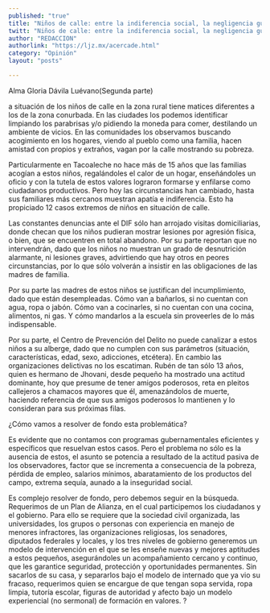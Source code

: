 ```yaml
---
published: "true"
title: "Niños de calle: entre la indiferencia social, la negligencia gubernamental y el reclutamiento criminal"
twitt: "Niños de calle: entre la indiferencia social, la negligencia gubernamental y el reclutamiento criminal"
author: "REDACCION"
authorlink: "https://ljz.mx/acercade.html"
category: "Opinión"
layout: "posts"

---
```



  Alma Gloria Dávila Luévano(Segunda parte)



  a situación de los niños de calle en la zona rural tiene matices diferentes a los de la zona conurbada. En las ciudades los podemos identificar limpiando los parabrisas y/o pidiendo la moneda para comer, destilando un ambiente de vicios. En las comunidades los observamos buscando acogimiento en los hogares, viendo al pueblo como una familia, hacen amistad con propios y extraños, vagan por la calle mostrando su pobreza.



  Particularmente en Tacoaleche no hace más de 15 años que las familias acogían a estos niños, regalándoles el calor de un hogar, enseñándoles un oficio y con la tutela de estos valores lograron formarse y enfilarse como ciudadanos productivos. Pero hoy las circunstancias han cambiado, hasta sus familiares más cercanos muestran apatía e indiferencia. Esto ha propiciado 12 casos extremos de niños en situación de calle.



  Las constantes denuncias ante el DIF sólo han arrojado visitas domiciliarias, donde checan que los niños pudieran mostrar lesiones por agresión física, o bien, que se encuentren en total abandono. Por su parte reportan que no intervendrán, dado que los niños no muestran un grado de desnutrición alarmante, ni lesiones graves, advirtiendo que hay otros en peores circunstancias, por lo que sólo volverán a insistir en las obligaciones de las madres de familia.



  Por su parte las madres de estos niños se justifican del incumplimiento, dado que están desempleadas. Cómo van a bañarlos, si no cuentan con agua, ropa o jabón. Cómo van a cocinarles, si no cuentan con una cocina, alimentos, ni gas. Y cómo mandarlos a la escuela sin proveerles de lo más indispensable.



  Por su parte, el Centro de Prevención del Delito no puede canalizar a estos niños a su alberge, dado que no cumplen con sus parámetros (situación, características, edad, sexo, adicciones, etcétera). En cambio las organizaciones delictivas no los escatiman. Rubén de tan sólo 13 años, quien es hermano de Jhovani, desde pequeño ha mostrado una actitud dominante, hoy que presume de tener amigos poderosos, reta en pleitos callejeros a chamacos mayores que él, amenazándolos de muerte, haciendo referencia de que sus amigos poderosos lo mantienen y lo consideran para sus próximas filas.



  ¿Cómo vamos a resolver de fondo esta problemática?



  Es evidente que no contamos con programas gubernamentales eficientes y específicos que resuelvan estos casos. Pero el problema no sólo es la ausencia de estos, el asunto se potencia a resultado de la actitud pasiva de los observadores, factor que se incrementa a consecuencia de la pobreza, pérdida de empleo, salarios mínimos, abaratamiento de los productos del campo, extrema sequía, aunado a la inseguridad social.



  Es complejo resolver de fondo, pero debemos seguir en la búsqueda. Requerimos de un Plan de Alianza, en el cual participemos los ciudadanos y el gobierno. Para ello se requiere que la sociedad civil organizada, las universidades, los grupos o personas con experiencia en manejo de menores infractores, las organizaciones religiosas, los senadores, diputados federales y locales, y los tres niveles de gobierno generemos un modelo de intervención en el que se les enseñe nuevas y mejores aptitudes a estos pequeños, asegurándoles un acompañamiento cercano y continuo, que les garantice seguridad, protección y oportunidades permanentes. Sin sacarlos de su casa, y separarlos bajo el modelo de internado que ya vio su fracaso, requerimos quien se encargue de que tengan sopa servida, ropa limpia, tutoría escolar, figuras de autoridad y afecto bajo un modelo experiencial (no sermonal) de formación en valores. ?

